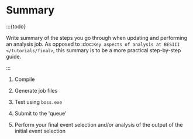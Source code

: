 # Summary

:::{todo}

Write summary of the steps you go through when updating and performing an
analysis job. As opposed to
:doc:`Key aspects of analysis at BESIII </tutorials/final>`, this summary is to
be a more practical step-by-step guide.

:::

1. Compile

2. Generate job files

3. Test using `boss.exe`

4. Submit to the 'queue'

5. Perform your final event selection and/or analysis of the output of the
   initial event selection
